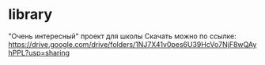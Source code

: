 # library
"Очень интересный" проект для школы
Скачать можно по ссылке: https://drive.google.com/drive/folders/1NJ7X41v0pes6U39HcVo7NjF8wQAyhPPL?usp=sharing
